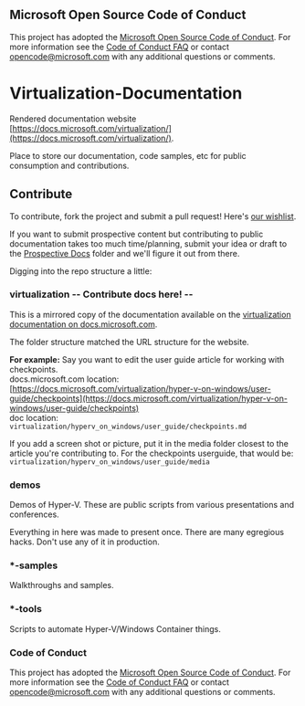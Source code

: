 ## Microsoft Open Source Code of Conduct

This project has adopted the [Microsoft Open Source Code of Conduct](https://opensource.microsoft.com/codeofconduct/).
For more information see the [Code of Conduct FAQ](https://opensource.microsoft.com/codeofconduct/faq/) or contact [opencode@microsoft.com](mailto:opencode@microsoft.com) with any additional questions or comments.

# Virtualization-Documentation

Rendered documentation website [https://docs.microsoft.com/virtualization/](https://docs.microsoft.com/virtualization/).

Place to store our documentation, code samples, etc for public consumption and contributions.

## Contribute
To contribute, fork the project and submit a pull request!  Here's [our wishlist](./TODO.md).

If you want to submit prospective content but contributing to public documentation takes too much time/planning, submit your idea or draft to the [Prospective Docs](./prospective-docs) folder and we'll figure it out from there.

Digging into the repo structure a little:

### virtualization -- Contribute docs here! -- 

This is a mirrored copy of the documentation available on the [virtualization documentation on docs.microsoft.com](https://docs.microsoft.com/virtualization/).

The folder structure matched the URL structure for the website.

**For example:**  Say you want to edit the user guide article for working with checkpoints.  
docs.microsoft.com location: [https://docs.microsoft.com/virtualization/hyper-v-on-windows/user-guide/checkpoints](https://docs.microsoft.com/virtualization/hyper-v-on-windows/user-guide/checkpoints)  
doc location:  
`virtualization/hyperv_on_windows/user_guide/checkpoints.md`
  
If you add a screen shot or picture, put it in the media folder closest to the article you're contributing to.  For the checkpoints userguide, that would be:  
`virtualization/hyperv_on_windows/user_guide/media`

### demos
Demos of Hyper-V.  These are public scripts from various presentations and conferences.

Everything in here was made to present once.  There are many egregious hacks.  Don't use any of it in production.

### *-samples
Walkthroughs and samples.

### *-tools
Scripts to automate Hyper-V/Windows Container things.

### Code of Conduct

This project has adopted the [Microsoft Open Source Code of Conduct](https://opensource.microsoft.com/codeofconduct/). For more information see the [Code of Conduct FAQ](https://opensource.microsoft.com/codeofconduct/faq/) or contact [opencode@microsoft.com](mailto:opencode@microsoft.com) with any additional questions or comments.
